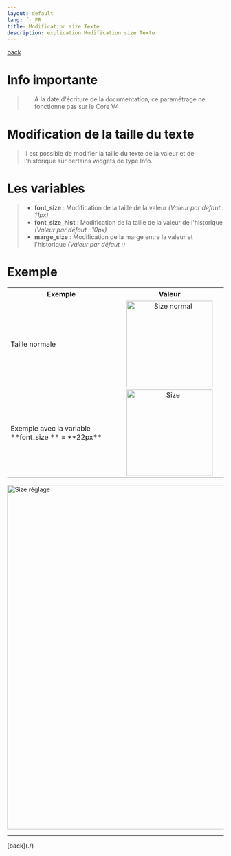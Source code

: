 ```yaml
---
layout: default
lang: fr_FR
title: Modification size Texte
description: explication Modification size Texte
---
```


[back](./)

# Info importante

<blockquote>
    <ul>
        A la date d'écriture de la documentation, ce paramétrage ne fonctionne pas sur le Core V4
    </ul>
</blockquote>

# Modification de la taille du texte

<blockquote>
    Il est possible de modifier la taille du texte de la valeur et de l'historique sur certains widgets de type Info.
</blockquote>

# Les variables

<blockquote>
    <ul>
        <li><b>font_size</b> : Modification de la taille de la valeur <i>(Valeur par défaut : 11px)</i></li>
        <li><b>font_size_hist</b> : Modification de la taille de la valeur de l'historique <i>(Valeur par défaut : 10px)</i></li>
        <li><b>marge_size</b> : Modification de la marge entre la valeur et l'historique <i>(Valeur par défaut :)</i></li>
    </ul>
</blockquote>

# Exemple

<CENTER>
    <TABLE width="60%">
        <TR>
            <th scope="col" width="50%">Exemple</th>
            <th scope="col" width="50%">Valeur</th>
        </TR>
        <TR>
            <TD width="50%">Taille normale</TD>
            <TD width="50%" align="center"><img src="../{{site.img}}/config_size_1.png" alt="Size normal" width="200"/></TD>
        </TR>
        <TR>
            <TD width="50%">Exemple avec la variable **font_size ** = **22px**</TD>
            <TD width="50%" align="center"><img src="../{{site.img}}/config_size_2.png" alt="Size" width="200" /></TD>
        </TR>
    </TABLE>
</CENTER>
<p><img src="../{{site.img}}/config_size_3.png" alt="Size réglage" width="800"/></p>

<hr />
[back](./)
